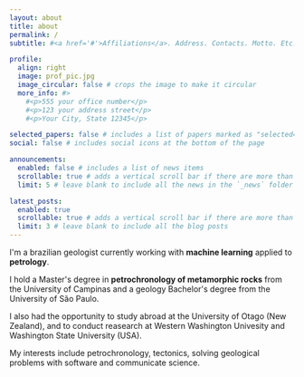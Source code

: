 ```yaml
---
layout: about
title: about
permalink: /
subtitle: #<a href='#'>Affiliations</a>. Address. Contacts. Motto. Etc.

profile:
  align: right
  image: prof_pic.jpg
  image_circular: false # crops the image to make it circular
  more_info: #>
    #<p>555 your office number</p>
    #<p>123 your address street</p>
    #<p>Your City, State 12345</p>

selected_papers: false # includes a list of papers marked as "selected={true}"
social: false # includes social icons at the bottom of the page

announcements:
  enabled: false # includes a list of news items
  scrollable: true # adds a vertical scroll bar if there are more than 3 news items
  limit: 5 # leave blank to include all the news in the `_news` folder

latest_posts:
  enabled: true
  scrollable: true # adds a vertical scroll bar if there are more than 3 new posts items
  limit: 3 # leave blank to include all the blog posts
---
```


I'm a brazilian geologist currently working with **machine learning** applied to **petrology**.

I hold a Master's degree in **petrochronology of metamorphic rocks** from the University of Campinas and a geology Bachelor's degree from the University of São Paulo. 

I also had the opportunity to study abroad at the University of Otago (New Zealand),  and to conduct reasearch at Western Washington Univesity and Washington State University (USA).

My interests include petrochronology, tectonics, solving geological problems with software and communicate science.

